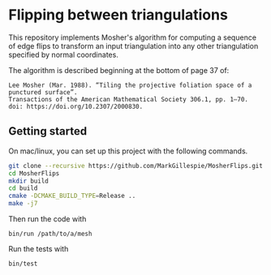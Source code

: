 # Flipping between triangulations

This repository implements Mosher's algorithm for computing a sequence of edge flips to transform an input triangulation into any other triangulation specified by normal coordinates.

The algorithm is described beginning at the bottom of page 37 of:
```
Lee Mosher (Mar. 1988). “Tiling the projective foliation space of a punctured surface”.
Transactions of the American Mathematical Society 306.1, pp. 1–70.
doi: https://doi.org/10.2307/2000830.
```



## Getting started
On mac/linux, you can set up this project with the following commands.
```bash
git clone --recursive https://github.com/MarkGillespie/MosherFlips.git
cd MosherFlips
mkdir build
cd build
cmake -DCMAKE_BUILD_TYPE=Release ..
make -j7
```

Then run the code with
```
bin/run /path/to/a/mesh
```

Run the tests with
```
bin/test
```
